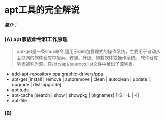 # apt工具的完全解说
##### 简介：
### (A) apt家族命令和工作原理
>apt-get是一条linux命令,适用于deb包管理式的操作系统，主要用于自动从互联网的软件仓库中搜索、安装、升级、卸载软件或操作系统。
软件仓库列表被称为源，在/etc/apt/sources.list文件中给出了源列表。
* add-apt-repository ppa:graphic-drivers/ppa
* apt-get [install | remove | autoremove | clean | autoclean | update | upgrade | dist-upgrade]
* aptitude 
* apt-cache [search | show | showpkg | pkgnames] [-S | -L | -l]
* apt-file
### (B) 
